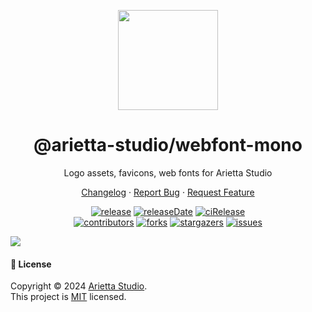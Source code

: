 <p align="center">
  <img width="160" src="https://npm.elemecdn.com/@arietta-studio/assets/logo/logo-3d.webp">
</p>
<h1 align="center">@arietta-studio/webfont-mono</h1>

<div align="center">

Logo assets, favicons, web fonts for Arietta Studio

[Changelog](./CHANGELOG.md) · [Report Bug][issues-url] · [Request Feature][issues-url]

<!-- SHIELD GROUP -->

[![release][release-shield]][release-url]
[![releaseDate][release-date-shield]][release-date-url]
[![ciRelease][ci-release-shield]][ci-release-url] <br/>
[![contributors][contributors-shield]][contributors-url]
[![forks][forks-shield]][forks-url]
[![stargazers][stargazers-shield]][stargazers-url]
[![issues][issues-shield]][issues-url]

</div>

![](https://raw.githubusercontent.com/andreasbm/readme/master/assets/lines/rainbow.png)

#### 📝 License

Copyright © 2024 [Arietta Studio][profile-url]. <br />
This project is [MIT](./LICENSE) licensed.

<!-- LINK GROUP -->

[profile-url]: https://github.com/arietta-studio
[gitpod-url]: https://gitpod.io/#https://github.com/arietta-studio/arietta-assets

<!-- SHIELD LINK GROUP -->

[back-to-top]: https://img.shields.io/badge/-BACK_TO_TOP-151515?style=flat-square

<!-- release -->

[release-shield]: https://img.shields.io/npm/v/@arietta-studio/webfont-mono?label=%F0%9F%A4%AF%20NPM
[release-url]: https://www.npmjs.com/package/@arietta-studio/webfont-mono

<!-- releaseDate -->

[release-date-shield]: https://img.shields.io/github/release-date/arietta-studio/arietta-assets?style=flat
[release-date-url]: https://github.com/arietta-studio/arietta-assets/releases

<!-- ciRelease -->

[ci-release-shield]: https://github.com/arietta-studio/arietta-assets/workflows/Release%20CI/badge.svg
[ci-release-url]: https://github.com/arietta-studio/arietta-assets/actions?query=workflow%3ARelease%20CI

<!-- contributors -->

[contributors-shield]: https://img.shields.io/github/contributors/arietta-studio/arietta-assets.svg?style=flat
[contributors-url]: https://github.com/arietta-studio/arietta-assets/graphs/contributors

<!-- forks -->

[forks-shield]: https://img.shields.io/github/forks/arietta-studio/arietta-assets.svg?style=flat
[forks-url]: https://github.com/arietta-studio/arietta-assets/network/members

<!-- stargazers -->

[stargazers-shield]: https://img.shields.io/github/stars/arietta-studio/arietta-assets.svg?style=flat
[stargazers-url]: https://github.com/arietta-studio/arietta-assets/stargazers

<!-- issues -->

[issues-shield]: https://img.shields.io/github/issues/arietta-studio/arietta-assets.svg?style=flat
[issues-url]: https://github.com/arietta-studio/arietta-assets/issues/new/choose

